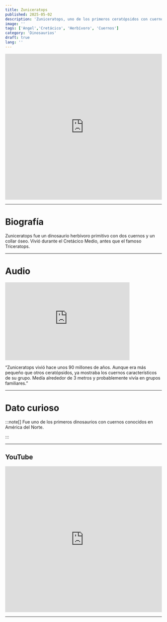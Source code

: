 ```yaml
---
title: Zuniceratops
published: 2025-05-02
description: 'Zuniceratops, uno de los primeros ceratópsidos con cuernos, vivió en lo que hoy es Norteamérica.'
image: ''
tags: ['Angel','Cretácico', 'Herbívoro', 'Cuernos']
category: 'Dinosaurios'
draft: true 
lang: ''
---
```

<iframe width="100%" height="468" src="https://drive.google.com/file/d/1JbE6wIxOuiCzMJwQRACHfBQ-H8sIDcDd/preview" frameborder="0" allowfullscreen></iframe>

---

# Biografía
Zuniceratops fue un dinosaurio herbívoro primitivo con dos cuernos y un collar óseo. Vivió durante el Cretácico Medio, antes que el famoso Triceratops.

---
# Audio

<iframe width="400" height="250" src="https://drive.google.com/file/d/10KQpeeA9q-waomR_FddOo8VJiPrCla5W/preview" frameborder="0" allowfullscreen></iframe>

“Zuniceratops vivió hace unos 90 millones de años. Aunque era más pequeño que otros ceratópsidos, ya mostraba los cuernos característicos de su grupo. Medía alrededor de 3 metros y probablemente vivía en grupos familiares.”

---

# Dato curioso
:::note[]
Fue uno de los primeros dinosaurios con cuernos conocidos en América del Norte.


:::

---
## YouTube

<iframe width="100%" height="468" src="https://www.youtube.com/embed/IHS5dPPYkAU?si=LGhZ0t9-QaachDQD" title="YouTube video player" frameborder="0" allow="accelerometer; autoplay; clipboard-write; encrypted-media; gyroscope; picture-in-picture; web-share" allowfullscreen></iframe>

---